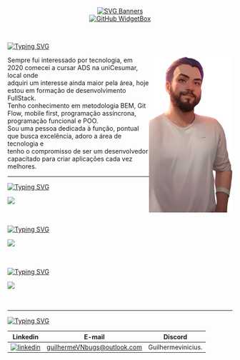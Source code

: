 <div align="center">

 [![SVG Banners](https://svg-banners.vercel.app/api?type=glitch&text1=Developer&width=1000&height=150)](https://github.com/Akshay090/svg-banners)      
 [![GitHub WidgetBox](https://github-widgetbox.vercel.app/api/profile?username=GuilhermeViniciusNoll&data=followers,repositories,commits&theme=carbon)](https://github.com/GuilhermeViniciusNoll?tab=repositories)

</div>
&nbsp
&nbsp
&nbsp
&nbsp

[![Typing SVG](https://readme-typing-svg.demolab.com?font=Fira+Code&size=25&duration=4000&pause=1000&color=ED6B21&vCenter=true&width=435&lines=Sobre+mim;About+Me)](https://git.io/typing-svg)

<div>
 <img align="right" height="350px" src="https://github.com/GuilhermeViniciusNoll/GuilhermeViniciusNoll/blob/main/img/eu.png"/>
 <p align="left" padding="0px" margin="0px" width="550px" text-align="left">
      Sempre fui interessado por tecnologia, em 2020 
      comecei a cursar ADS na uniCesumar, local onde <br>
      adquiri um interesse ainda maior pela área, hoje 
      estou em formação de desenvolvimento FullStack. <br>
      Tenho conhecimento em metodologia BEM, Git Flow, 
      mobile first, programação assíncrona, programação
      funcional e POO.  <br>  Sou uma pessoa dedicada à função, pontual 
      que busca excelência, adoro a área de tecnologia e <br>
      tenho o compromisso de ser um desenvolvedor capacitado 
      para criar  aplicações cada vez melhores. 
  </p>
</div>

---

[![Typing SVG](https://readme-typing-svg.demolab.com?font=Fira+Code&size=25&duration=4000&pause=1000&color=ED6B21&vCenter=true&width=435&lines=linguagens;Languages)](https://git.io/typing-svg)
<p align="left">
  <a href="https://skillicons.dev">
    <img src="https://skillicons.dev/icons?i=js,ts,html,css"/>
  </a>
</p>
&nbsp
&nbsp
&nbsp
&nbsp

[![Typing SVG](https://readme-typing-svg.demolab.com?font=Fira+Code&size=25&duration=4000&pause=1000&color=ED6B21&vCenter=true&width=435&lines=Tecnologias;Technologies)](https://git.io/typing-svg)
<p align="left">
  <a href="https://skillicons.dev">
    <img src="https://skillicons.dev/icons?i=git,github,react,express,styledcomponents,nodejs,postgres"/>
  </a>
</p>
&nbsp
&nbsp
&nbsp
&nbsp

[![Typing SVG](https://readme-typing-svg.demolab.com?font=Fira+Code&size=25&duration=4000&pause=1000&color=ED6B21&vCenter=true&width=435&lines=Ferramentas;Tools)](https://git.io/typing-svg)
<p align="left">
  <a href="https://skillicons.dev">
    <img src="https://skillicons.dev/icons?i=figma,vscode"/>
  </a>
</p>
&nbsp
&nbsp
&nbsp
&nbsp

---
[![Typing SVG](https://readme-typing-svg.demolab.com?font=Fira+Code&size=25&duration=4000&pause=1000&color=ED6B21&vCenter=true&width=435&lines=Contatos;Contacts)](https://git.io/typing-svg)

| Linkedin | E-mail | Discord |
|:--------:|:------:|:-------:|
| <a href="https://www.linkedin.com/in/guilherme-bugs/"><img src="https://user-images.githubusercontent.com/74038190/235294012-0a55e343-37ad-4b0f-924f-c8431d9d2483.gif" alt="linkedin" width="100" height="100"/></a> | guilhermeVNbugs@outlook.com | Guilhermevinicius. |
